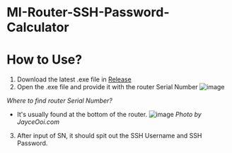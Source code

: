 # MI-Router-SSH-Password-Calculator

# How to Use?
1) Download the latest .exe file in [Release](https://github.com/Valdezin/MI-Router-SSH-Password-Calculator/releases)
2) Open the .exe file and provide it with the router Serial Number
![image](https://user-images.githubusercontent.com/110330524/213056222-ef77b4bd-a897-438f-b52e-bc7c8f3dec0c.png)



*Where to find router Serial Number?*
- It's usually found at the bottom of the router.
![image](https://user-images.githubusercontent.com/110330524/213056459-dcf2f396-45ba-48a5-9719-407064760505.png)
*Photo by JayceOoi.com*

3) After input of SN, it should spit out the SSH Username and SSH Password.
